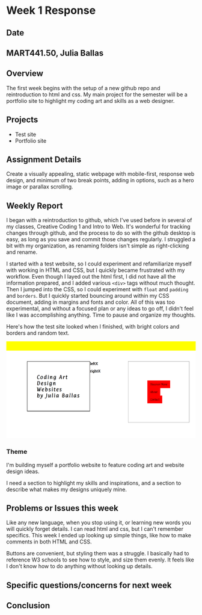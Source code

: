 # Week 1 Response
## Date
## MART441.50, Julia Ballas

## Overview
The first week begins with the setup of a new github repo and reintroduction to html and css. My main project for the semester will be a portfolio site to highlight my coding art and skills as a web designer.

## Projects

- Test site
- Portfolio site

## Assignment Details

Create a visually appealing, static webpage with mobile-first, response web design, and minimum of two break points, adding in options, such as a hero image or parallax scrolling.

## Weekly Report

I began with a reintroduction to github, which I've used before in several of my classes, Creative Coding 1 and Intro to Web. It's wonderful for tracking changes through github, and the process to do so with the github desktop is easy, as long as you save and commit those changes regularly. I struggled a bit with my organization, as renaming folders isn't simple as right-clicking and rename.

I started with a test website, so I could experiment and refamiliarize myself with working in HTML and CSS, but I quickly became frustrated with my workflow. Even though I layed out the html first, I did not have all the information prepared, and I added various `<div>` tags without much thought. Then I jumped into the CSS, so I could experiment with `float` and `padding` and `borders`. But I quickly started bouncing around within my CSS document, adding in margins and fonts and color. All of this was too experimental, and without a focused plan or any ideas to go off, I didn't feel like I was accomplishing anything. Time to pause and organize my thoughts.

Here's how the test site looked when I finished, with bright colors and borders and random text.

![Test website 1](./images/early-start.png)

### Theme
I'm building myself a portfolio website to feature coding art and website design ideas.

I need a section to highlight my skills and inspirations, and a section to describe what makes my designs uniquely mine.

## Problems or Issues this week
Like any new language, when you stop using it, or learning new words you will quickly forget details. I can read html and css, but I can't remember specifics. This week I ended up looking up simple things, like how to make comments in both HTML and CSS.

Buttons are convenient, but styling them was a struggle. I basically had to reference W3 schools to see how to style, and size them evenly. It feels like I don't know how to do anything without looking up details.

## Specific questions/concerns for next week

## Conclusion
